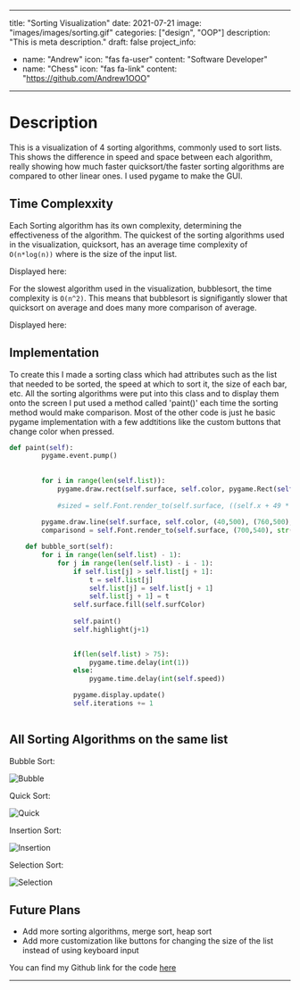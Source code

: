 ---
title: "Sorting Visualization"
date: 2021-07-21
image: "images/images/sorting.gif"
categories: ["design", "OOP"]
description: "This is meta description."
draft: false
project_info:
- name: "Andrew"
  icon: "fas fa-user"
  content: "Software Developer"
- name: "Chess"
  icon: "fas fa-link"
  content: "https://github.com/Andrew1OOO"

-----------

# Description
<!--more-->
This is a visualization of 4 sorting algorithms, commonly used to sort lists. This shows the difference in speed and space between each algorithm, really showing how much faster quicksort/the faster sorting algorithms are compared to other linear ones. I used pygame to make the GUI. 

## Time Complexxity

Each Sorting algorithm has its own complexity, determining the effectiveness of the algorithm. The quickest of the sorting algorithms used in the visualization, quicksort, has an average time complexity of `O(n*log(n))` where is the size of the input list.  

Displayed here:

<!-- display quicksort -->

For the slowest algorithm used in the visualization, bubblesort, the time complexity is `O(n^2)`. This means that bubblesort is signifigantly slower that quicksort on average and does many more comparison of average. 

Displayed here:

<!-- display bubblesort -->


## Implementation

To create this I made a sorting class which had attributes such as the list that needed to be sorted, the speed at which to sort it, the size of each bar, etc. All the sorting algorithms were put into this class and to display them onto the screen I put used a method called 'paint()' each time the sorting method would make comparison. Most of the other code is just he basic pygame implementation with a few addtitions like the custom buttons that change color when pressed. 


```python
def paint(self):
        pygame.event.pump()
        
        
        for i in range(len(self.list)):
            pygame.draw.rect(self.surface, self.color, pygame.Rect(self.x + (self.size+self.space) * i, self.y-self.list[i], self.size, self.list[i]))
            
            #sized = self.Font.render_to(self.surface, ((self.x + 49 * i)+15,self.y + 30), str(self.list[i]), (0,0,0))
            
        pygame.draw.line(self.surface, self.color, (40,500), (760,500), 1)
        comparisond = self.Font.render_to(self.surface, (700,540), str(self.iterations), (255,255,255))

    def bubble_sort(self):
        for i in range(len(self.list) - 1):
            for j in range(len(self.list) - i - 1):
                if self.list[j] > self.list[j + 1]:
                    t = self.list[j]
                    self.list[j] = self.list[j + 1]
                    self.list[j + 1] = t
                self.surface.fill(self.surfColor)
                
                self.paint()
                self.highlight(j+1)

                
                if(len(self.list) > 75):
                    pygame.time.delay(int(1))
                else:
                    pygame.time.delay(int(self.speed))

                pygame.display.update()
                self.iterations += 1
        
```
## All Sorting Algorithms on the same list

Bubble Sort:

![Bubble](https://andrew1ooo.github.io/AndrewWebsite/images/portfolio/bubble.gif)

Quick Sort:

![Quick](https://andrew1ooo.github.io/AndrewWebsite/images/portfolio/quicksort.gif)

Insertion Sort:

![Insertion](https://andrew1ooo.github.io/AndrewWebsite/images/portfolio/insertion.gif)

Selection Sort:

![Selection](https://andrew1ooo.github.io/AndrewWebsite/images/portfolio/selection.gif)

## Future Plans
 - Add more sorting algorithms, merge sort, heap sort
 - Add more customization like buttons for changing the size of the list instead of using keyboard input



You can find my Github link for the code [here](https://github.com/Andrew1OOO/Andrew-Projects)
***
